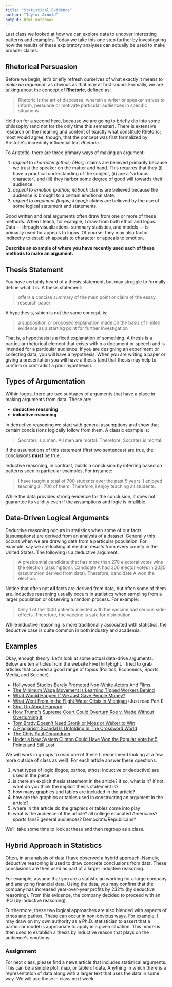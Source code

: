 ```yaml
---
title: "Statistical Evidence"
author: "Taylor Arnold"
output: html_notebook
---
```




Last class we looked at how we can explore data to uncover
interesting patterns and examples. Today we take this one
step further by investigating how the results of these
exploratory analyses can actually be used to make broader
claims.

## Rhetorical Persuasion

Before we begin, let's briefly refresh ourselves of what
exactly it means to *make an argument*, as obvious as that
may at first sound. Formally, we are talking about the
concept of **Rhetoric**, defined as:

> Rhetoric is the art of discourse, wherein a writer or
> speaker strives to inform, persuade or motivate particular
> audiences in specific situations

Hold on for a second here, because we are going to briefly
dip into some philosophy (and not for the only time this
semester). There is extensive research on the meaning and
content of exactly what constitute Rhetoric; most would
agree, though, that the concept was first formalized by
Aristotle's incredibly influential text *Rhetoric*.

To Aristotle, there are three primary ways of making an
argument:

1. *appeal to character (ethos; ἦθος)*: claims are
believed primarily because we trust the speaker on the
matter and hand. This requires that they (i) have a practical
understanding of the subject, (ii) are a 'virtuous character',
and (iii) they harbor some degree of good will towards their
audience.
2. *appeal to emotion (pathos; πάθος)*: claims are believed
because the audience is brought to a certain emotional state.
3. *appeal to argument (logos; λόγος)*: claims are believed
by the use of some logical statement and statements.

Good written and oral arguments often draw from one or more
of these methods. When I teach, for example, I draw from both
ethos and logos. Data — through visualizations, summary statistics,
and models — is primarily used for appeals to logos. Of course,
they may also factor indirectly to establish appeals to character
or appeals to emotion.

**Describe an example of where you have recently used each of
these methods to make an argument.**

## Thesis Statement

You have certainly heard of a thesis statement, but may struggle
to formally define what it is. A thesis statement:

> offers a concise summary of the main point or claim of the essay,
> research paper

A hypothesis, which is not the same concept, is:

> a supposition or proposed explanation made on the basis of
> limited evidence as a starting point for further investigation

That is, a hypothesis is a fixed explanation of something. A
thesis is a particular rhetorical element that exists within a
document or speech and is intended for a particular audience.
If you are designing an experiment or collecting data, you will
have a hypothesis. When you are writing a paper or giving a
presentation you will have a thesis (and that thesis may help to
confirm or contradict a prior hypothesis).

## Types of Argumentation

Within logos, there are two subtypes of arguments that
have a place in making arguments from data. These are:

- **deductive reasoning**
- **inductive reasoning**

In deductive reasoning we start with general assumptions and
show that certain conclusions logically follow from them. A
classic example is:

> Socrates is a man. All men are mortal. Therefore, Socrates is
> mortal.

If the assumptions of this statement (first two sentences) are
true, the conclusions **must** be true.

Inductive reasoning, in contrast, builds a conclusion by inferring
based on patterns seen in particular examples. For instance:

> I have taught a total of 700 students over the past 5 years. I
> enjoyed teaching all 700 of them. Therefore, I enjoy teaching all
> students.

While the data provides strong evidence for the conclusion, it does
not guarantee its validity even if the assumptions and logic is
infallible.

## Data-Driven Logical Arguments

Deductive reasoning occurs in statistics when some of our
facts (assumptions) are derived from an analysis of a dataset.
Generally this occurs when we are drawing data from a particular
population. For example, say we are looking at election results
from every county in the United States. The following is a
deductive argument:

> A presidential candidate that has more than 270 electoral votes
> wins the election (assumption). Candidate A had 300 elector votes
> in 2020 (assumption derived from data). Therefore, candidate A
> won the election.

Notice that often not **all** facts are derived from data, but
often some of them are. Inductive reasoning usually occurs in
statistics when sampling from a larger population or observing a
random process. For example:

> Only 1 of the 1000 patients injected with the vaccine had serious
> side-effects. Therefore, the vaccine is safe for distribution.

While inductive reasoning is more traditionally associated with
statistics, the deductive case is quite common in both industry
and academia.

## Examples

Okay, enough theory. Let's look at some actual data-drive arguments.
Below are ten articles from the website FiveThirtyEight. I tried to
grab articles that covered a good range of topics (Politics, Economics,
Sports, Media, and Science).

- [Hollywood Studios Barely Promoted Non-White Actors And Films](https://fivethirtyeight.com/features/oscars-diversity-hollywood-ad-campaign/)
- [The Minimum Wage Movement is Learning Tipped Workers Behind](https://fivethirtyeight.com/features/the-minimum-wage-movement-is-leaving-tipped-workers-behind/)
- [What Would Happen If We Just Gave People Money?](http://fivethirtyeight.com/features/universal-basic-income/)
- [What Went From in the Flight Water Crisis in Michigan](https://fivethirtyeight.com/features/what-went-wrong-in-flint-water-crisis-michigan/) (Just read Part I)
- [Shut Up About Harvard](https://fivethirtyeight.com/features/shut-up-about-harvard/)
- [How Trump's Supreme Court Could Overturn Roe v. Wade Without Overturning It](http://fivethirtyeight.com/features/how-trumps-supreme-court-could-overturn-roe-v-wade-without-overturning-it/)
- [Tom Brady Doesn't Need Gronk or Moss or Welker to Win](http://fivethirtyeight.com/features/tom-brady-doesnt-need-gronk-or-moss-or-welker-to-win/)
- [A Plagiarism Scandal Is Unfolding In The Crossword World](http://fivethirtyeight.com/features/a-plagiarism-scandal-is-unfolding-in-the-crossword-world/)
- [The Chris Paul Conundrum](https://fivethirtyeight.com/features/the-chris-paul-conundrum/)
- [Under a New System Clinton Could Have Won the Popular Vote by 5 Points and Still Lost](http://fivethirtyeight.com/features/under-a-new-system-clinton-could-have-won-the-popular-vote-by-5-points-and-still-lost/)

We will work in groups to read one of these (I recommend looking at
a few more outside of class as well). For each article answer these
questions:

1. what types of logic (logos, pathos, ethos; inductive or deductive) are
used in the piece
2. is there an explicit thesis statement in the article? if so, what is it?
if not, what do you think the implicit thesis statement is?
3. how many graphics and tables are included in the article?
4. how are the graphics or tables used in constructing an argument in the article?
5. where in the article do the graphics or tables come into play
6. what is the audience of the article? all college educated Americans?
sports fans? general audiences? Democrats/Republicans?

We'll take some time to look at these and then regroup as a class.

## Hybrid Approach in Statistics

Often, in an analysis of data I have observed a hybrid approach.
Namely, deductive reasoning is used to draw concrete conclusions
from data. These conclusions are then used as part of a larger
inductive reasoning.

For example, assume that you are a statistician working for a large
company and analyzing financial data. Using the data, you may
confirm that the company has increased year-over-year profits by
232% (by deductive reasoning). From this evidence, the company
decided to proceed with an IPO (by inductive reasoning).

Furthermore, these two logical approaches are also blended with
aspects of ethos and pathos. These can occur in non-obvious ways.
For example, I may draw on my own authority as a Ph.D. statistician
to assert that a particular model is appropriate to apply in a given
situation. This model is then used to establish a thesis by inductive
reason that plays on the audience's emotions.

### Assignment

For next class, please find a news article that includes statistical
arguments. This can be a simple plot, map, or table of data. Anything
in which there is a representation of data along with a larger text
that uses the data in some way. We will use these in class next week.




